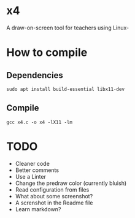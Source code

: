 # x4
A draw-on-screen tool for teachers using Linux-

# How to compile

## Dependencies

    sudo apt install build-essential libx11-dev

## Compile

    gcc x4.c -o x4 -lX11 -lm

# TODO

- Cleaner code
- Better comments
- Use a Linter
- Change the predraw color (currently bluish)
- Read configuration from files
- What about some screenshot?
- A screnshot in the Readme file
- Learn markdown?
